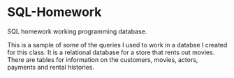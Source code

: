# SQL-Homework
SQL homework working programming database.

This is a sample of some of the queries I used to work in a databse I created for this class. It is a relational database for a store that rents out movies. There are tables for information on the customers, movies, actors, payments and rental histories. 
